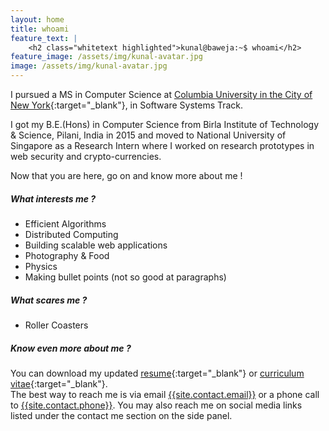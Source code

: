 ```yaml
---
layout: home
title: whoami
feature_text: |
    <h2 class="whitetext highlighted">kunal@baweja:~$ whoami</h2>
feature_image: /assets/img/kunal-avatar.jpg
image: /assets/img/kunal-avatar.jpg
---
```

I pursued a MS in Computer Science at [Columbia University in the City of New York]({{site.columbia.university}}){:target="_blank"}, in Software Systems Track.

I got my B.E.(Hons) in Computer Science from Birla Institute of Technology & Science, Pilani, India in 2015 and moved to National University of Singapore as a Research Intern where I worked on research prototypes in web security and crypto-currencies.

Now that you are here, go on and know more about me !

##### What interests me ?
  * Efficient Algorithms
  * Distributed Computing
  * Building scalable web applications
  * Photography & Food
  * Physics
  * Making bullet points (not so good at paragraphs)

##### What scares me ?
  * Roller Coasters

##### Know even more about me ?
You can download my updated [resume](https://github.com/bawejakunal/resume/blob/master/kunal-resume.pdf){:target="_blank"} or [curriculum vitae](https://github.com/bawejakunal/resume/blob/master/cv/kunal-cv.pdf){:target="_blank"}.
<br/>
The best way to reach me is via email <a href="mailto:{{site.contact.email}}">{{site.contact.email}}</a> or a phone call to <a href="tel:{{site.contact.phone}}">{{site.contact.phone}}</a>. You may also reach me on social media links listed under the contact me section on the side panel.